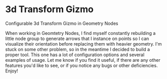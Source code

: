 # 3d Transform Gizmo
 Configurable 3d Transform Gizmo in Geometry Nodes

When working in Geomtetry Nodes, I find myself constantly rebuilding a little node group to generate arrows that I instance on points so I can visualize their orientation before replacing them with heavier geometry. I'm stuck on some other problem, so in the meantime I decided to build a proper tool. This one has a lot of configuration options and several examples of usage. Let me know if you find it useful, if there are any other features you'd like to see, or if you notice any bugs or other deficiencies. Enjoy!